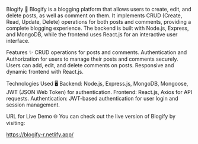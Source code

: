 Blogify 📝
Blogify is a blogging platform that allows users to create, edit, and delete posts, as well as comment on them. It implements CRUD (Create, Read, Update, Delete) operations for both posts and comments, providing a complete blogging experience. The backend is built with Node.js, Express, and MongoDB, while the frontend uses React.js for an interactive user interface.

Features ✨
CRUD operations for posts and comments.
Authentication and Authorization for users to manage their posts and comments securely.
Users can add, edit, and delete comments on posts.
Responsive and dynamic frontend with React.js.

Technologies Used 🖥️
Backend: Node.js, Express.js, MongoDB, Mongoose, JWT (JSON Web Token) for authentication.
Frontend: React.js, Axios for API requests.
Authentication: JWT-based authentication for user login and session management.

URL for Live Demo 🌐
You can check out the live version of Blogify by visiting:

https://blogify-r.netlify.app/

